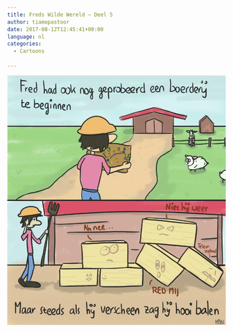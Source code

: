 ```yaml
---
title: Freds Wilde Wereld – Deel 5
author: tiamopastoor
date: 2017-08-12T12:45:41+00:00
language: nl
categories:
  - Cartoons

---
```


![](freds_wilde_wereld_5.webp)